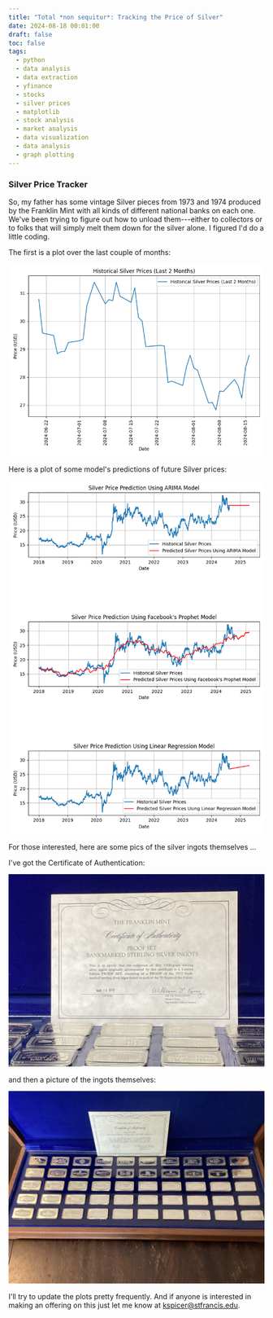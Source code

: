 ```yaml
---
title: "Total *non sequitur*: Tracking the Price of Silver"
date: 2024-08-18 00:01:00
draft: false
toc: false
tags:
  - python
  - data analysis
  - data extraction
  - yfinance
  - stocks
  - silver prices
  - matplotlib
  - stock analysis
  - market analysis
  - data visualization
  - data analysis
  - graph plotting
---
```


### Silver Price Tracker

So, my father has some vintage Silver pieces from 1973 and 1974 produced by the Franklin Mint with all kinds of different national banks on each one.  We've been trying to figure out how to unload them---either to collectors or to folks that will simply melt them down for the silver alone.  I figured I'd do a little coding.  

The first is a plot over the last couple of months:

![silver_price_last_couple_of_months](/images/imgforblogposts/post_35/last_couple_of_months_plot.png)

Here is a plot of some model's predictions of future Silver prices:

![silver_price_prediction_models](/images/imgforblogposts/post_35/all_models_silver_prices.png)

For those interested, here are some pics of the silver ingots themselves ...

I've got the Certificate of Authentication:

![authenticity](/images/imgforblogposts/post_35/IMG_0016.jpeg)

and then a picture of the ingots themselves:

![ingots](/images/imgforblogposts/post_35/IMG_0017.jpeg)

I'll try to update the plots pretty frequently. And if anyone is interested in making an offering on this just let me know at [kspicer@stfrancis.edu](mailto:kspicer@stfrancis.edu).